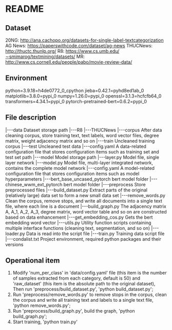 ﻿# README

## Dataset
20NG: http://ana.cachopo.org/datasets-for-single-label-textcategorization
AG News: https://paperswithcode.com/dataset/ag-news
THUCNews: http://thuctc.thunlp.org/
R8: https://www.cs.umb.edu/∼smimarog/textmining/datasets/
MR: http://www.cs.cornell.edu/people/pabo/movie-review-data/

## Environment
python=3.9.18=h4de0772_0_cpython
jieba=0.42.1=pyhd8ed1ab_0
matplotlib=3.8.0=pypi_0
numpy=1.26.0=pypi_0
openssl=3.1.3=hcfcfb64_0
transformers=4.34.1=pypi_0
pytorch-pretrained-bert=0.6.2=pypi_0

## File description

|---data Dataset storage path
    |---R8
    |---THUCNews
        |---corpus After data cleaning corpus, store training text, text labels, word vector files, degree matrix, weight adjacency matrix and so on
        |---train Uncleaned training corpus
        |---test Uncleaned test data
    |---config.yaml A data-related configuration file that stores configuration items such as training set and test set path
|---model    Model storage path
    |---layer.py    Model file, single layer network
    |---model.py    Model file, multi-layer integrated network, contains the complete model network
    |---config.yaml A model-related configuration file that stores configuration items such as model hyperparameters
    |---bert_base_uncased_pytorch   bert model folder
    |---chinese_wwm_ext_pytorch bert model folder
|---preprocess   Store preprocessed files
    |---build_dataset.py    Extract parts of the original (relatively large) data set to form a new small data set
    |---remove_words.py Clean the corpus, remove stops, and write all documents into a single text file, where each line is a document
    |---build_graph.py  The adjacency matrix A, A_1, A_2, A_3, degree matrix, word vector table and so on are constructed based on data enhancement
    |---get_embedding_cos.py    Gets the bert embedding word vector
    |---utils.py    Utility function scripts containing multiple interface functions (cleaning text, segmentation, and so on)
|---loader.py   Data is read into the script file
|---train.py    Training data script file
|---condalist.txt   Project environment, required python packages and their versions

## Operational item

1. Modify 'num_per_class' in 'data/config.yaml' file (this item is the number of samples extracted from each category, default is 50) and 'raw_dataset' (this item is the absolute path to the original dataset), Then run 'preprocess/build_dataset.py', 'python build_dataset.py';
2. Run 'preprocess/remove_words.py' to remove stops in the corpus, clean the corpus and write all training text and labels to a single text file, 'python remove_words.py';
3. Run 'preprocess/build_graph.py', build the graph, 'python build_graph.py';
4. Start training, 'python train.py'